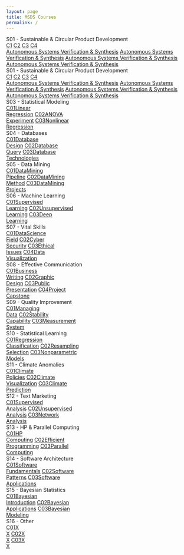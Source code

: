 ```yaml
---
layout: page
title: MSDS Courses
permalink: /
---
```


<div class="block" style="grid-template-columns: 1fr 1fr;">
  <div class="btn text"><div class="btn name">S01 - Sustainable & Circular Product Development</div>
    <div class="row" style="grid-template-columns: 1fr 9fr;">
      <div class="row" style="grid-template-columns: 1fr;">
        <a href="//" class="btn box2">C1</a>
        <a href="//" class="btn box2">C2</a>
        <a href="//" class="btn box2">C3</a>
        <a href="//" class="btn box2">C4</a>
      </div>
      <div class="row" style="grid-template-columns: 1fr;">
        <a href="/01-MSDS/DS01/" class="btn box2">Autonomous Systems Verification & Synthesis</a>
        <a href="/01-MSDS/DS01/" class="btn box2">Autonomous Systems Verification & Synthesis</a>
        <a href="/01-MSDS/DS01/" class="btn box2">Autonomous Systems Verification & Synthesis</a>
        <a href="/01-MSDS/DS01/" class="btn box2">Autonomous Systems Verification & Synthesis</a>
      </div>
    </div>
  </div>
  <div class="btn text"><div class="btn name">S01 - Sustainable & Circular Product Development</div>
    <div class="row" style="grid-template-columns: 1fr 9fr;">
      <div class="row" style="grid-template-columns: 1fr;">
        <a href="//" class="btn box2">C1</a>
        <a href="//" class="btn box2">C2</a>
        <a href="//" class="btn box2">C3</a>
        <a href="//" class="btn box2">C4</a>
      </div>
      <div class="row" style="grid-template-columns: 1fr;">
        <a href="/01-MSDS/DS01/" class="btn box2">Autonomous Systems Verification & Synthesis</a>
        <a href="/01-MSDS/DS01/" class="btn box2">Autonomous Systems Verification & Synthesis</a>
        <a href="/01-MSDS/DS01/" class="btn box2">Autonomous Systems Verification & Synthesis</a>
        <a href="/01-MSDS/DS01/" class="btn box2">Autonomous Systems Verification & Synthesis</a>
      </div>
    </div>
  </div>
</div>

<div class="block" style="grid-template-columns: 1fr 1fr;">
  <div class="btn text"><div class="btn name">S03 - Statistical Modeling</div>
    <div class="row" style="grid-template-columns: 1fr 1fr 1fr;">
      <a href="/01-MSDS/SM1/" class="btn box1"><span class="btn box2">C01</span>Linear<br>Regression</a>
      <a href="/01-MSDS/SM2/" class="btn box1"><span class="btn box2">C02</span>ANOVA<br>Experiment</a>
      <a href="/01-MSDS/SM3/" class="btn box1"><span class="btn box2">C03</span>Nonlinear<br>Regression</a>
    </div>
  </div>
  <div class="btn text"><div class="btn name">S04 - Databases</div>
    <div class="row" style="grid-template-columns: 1fr 1fr 1fr;">
      <a href="/01-MSDS/DB1/" class="btn box1"><span class="btn box2">C01</span>Database<br>Design</a>
      <a href="/01-MSDS/DB2/" class="btn box1"><span class="btn box2">C02</span>Database<br>Query</a>
      <a href="/01-MSDS/DB3/" class="btn box1"><span class="btn box2">C03</span>Database<br>Technologies</a>
    </div>
  </div>
</div>

<div class="block" style="grid-template-columns: 1fr 1fr;">
  <div class="btn text"><div class="btn name">S05 - Data Mining</div>
    <div class="row" style="grid-template-columns: 1fr 1fr 1fr;">
      <a href="/01-MSDS/DM1/" class="btn box1"><span class="btn box2">C01</span>DataMining<br>Pipeline</a>
      <a href="/01-MSDS/DM2/" class="btn box1"><span class="btn box2">C02</span>DataMining<br>Method</a>
      <a href="/01-MSDS/DM3/" class="btn box1"><span class="btn box2">C03</span>DataMining<br>Projects</a>
    </div>
  </div>
  <div class="btn text"><div class="btn name">S06 - Machine Learning</div>
    <div class="row" style="grid-template-columns: 1fr 1fr 1fr;">
      <a href="/01-MSDS/ML1/" class="btn box1"><span class="btn box2">C01</span>Supervised<br>Learning</a>
      <a href="/01-MSDS/ML2/" class="btn box1"><span class="btn box2">C02</span>Unsupervised<br>Learning</a>
      <a href="/01-MSDS/ML3/" class="btn box1"><span class="btn box2">C03</span>Deep<br>Learning</a>
    </div>
  </div>
</div>

<div class="block" style="grid-template-columns: 1fr 1fr;">
  <div class="btn text"><div class="btn name">S07 - Vital Skills</div>
    <div class="row" style="grid-template-columns: 1fr 1fr 1fr 1fr;">
      <a href="/01-MSDS/VS1/" class="btn box1"><span class="btn box2">C01</span>DataScience<br>Field</a>
      <a href="/01-MSDS/VS2/" class="btn box1"><span class="btn box2">C02</span>Cyber<br>Security</a>
      <a href="/01-MSDS/VS3/" class="btn box1"><span class="btn box2">C03</span>Ethical<br>Issues</a>
      <a href="/01-MSDS/VS4/" class="btn box1"><span class="btn box2">C04</span>Data<br>Visualization</a>
    </div>
  </div>
  <div class="btn text"><div class="btn name">S08 - Effective Communication</div>
    <div class="row" style="grid-template-columns: 1fr 1fr 1fr 1fr;">
      <a href="/01-MSDS/EC1/" class="btn box1"><span class="btn box2">C01</span>Business<br>Writing</a>
      <a href="/01-MSDS/EC2/" class="btn box1"><span class="btn box2">C02</span>Graphic<br>Design</a>
      <a href="/01-MSDS/EC3/" class="btn box1"><span class="btn box2">C03</span>Public<br>Presentation</a>
      <a href="/01-MSDS/EC4/" class="btn box1"><span class="btn box2">C04</span>Project<br>Capstone</a>
    </div>
  </div>
</div>

<div class="block" style="grid-template-columns: 1fr 1fr;">
  <div class="btn text"><div class="btn name">S09 - Quality Improvement</div>
    <div class="row" style="grid-template-columns: 1fr 1fr 1fr;">
      <a href="/01-MSDS/QI1/" class="btn box1"><span class="btn box2">C01</span>Managing<br>Data</a>
      <a href="/01-MSDS/QI2/" class="btn box1"><span class="btn box2">C02</span>Stability<br>Capability</a>
      <a href="/01-MSDS/QI3/" class="btn box1"><span class="btn box2">C03</span>Measurement<br>System</a>
    </div>
  </div>
  <div class="btn text"><div class="btn name">S10 - Statistical Learning</div>
    <div class="row" style="grid-template-columns: 1fr 1fr 1fr;">
      <a href="/01-MSDS/SL1/" class="btn box1"><span class="btn box2">C01</span>Regression<br>Classification</a>
      <a href="/01-MSDS/SL2/" class="btn box1"><span class="btn box2">C02</span>Resampling<br>Selection</a>
      <a href="/01-MSDS/SL3/" class="btn box1"><span class="btn box2">C03</span>Nonparametric<br>Models</a>
    </div>
  </div>
</div>

<div class="block" style="grid-template-columns: 1fr 1fr;">
  <div class="btn text"><div class="btn name">S11 - Climate Anomalies</div>
    <div class="row" style="grid-template-columns: 1fr 1fr 1fr;">
      <a href="/01-MSDS/CA1/" class="btn box1"><span class="btn box2">C01</span>Climate<br>Policies</a>
      <a href="/01-MSDS/CA2/" class="btn box1"><span class="btn box2">C02</span>Climate<br>Visualization</a>
      <a href="/01-MSDS/CA3/" class="btn box1"><span class="btn box2">C03</span>Climate<br>Prediction</a>
    </div>
  </div>
  <div class="btn text"><div class="btn name">S12 - Text Marketing</div>
    <div class="row" style="grid-template-columns: 1fr 1fr 1fr;">
      <a href="/01-MSDS/TM1/" class="btn box1"><span class="btn box2">C01</span>Supervised<br>Analysis</a>
      <a href="/01-MSDS/TM2/" class="btn box1"><span class="btn box2">C02</span>Unsupervised<br>Analysis</a>
      <a href="/01-MSDS/TM3/" class="btn box1"><span class="btn box2">C03</span>Network<br>Analysis</a>
    </div>
  </div>
</div>

<div class="block" style="grid-template-columns: 1fr 1fr;">
  <div class="btn text"><div class="btn name">S13 - HP & Parallel Computing</div>
    <div class="row" style="grid-template-columns: 1fr 1fr 1fr;">
      <a href="/01-MSDS/PC1/" class="btn box1"><span class="btn box2">C01</span>HP<br>Computing</a>
      <a href="/01-MSDS/PC2/" class="btn box1"><span class="btn box2">C02</span>Efficient<br>Programming</a>
      <a href="/01-MSDS/PC3/" class="btn box1"><span class="btn box2">C03</span>Parallel<br>Computing</a>
    </div>
  </div>
  <div class="btn text"><div class="btn name">S14 - Software Architecture</div>
    <div class="row" style="grid-template-columns: 1fr 1fr 1fr;">
      <a href="/01-MSDS/SA1/" class="btn box1"><span class="btn box2">C01</span>Software<br>Fundamentals</a>
      <a href="/01-MSDS/SA2/" class="btn box1"><span class="btn box2">C02</span>Software<br>Patterns</a>
      <a href="/01-MSDS/SA3/" class="btn box1"><span class="btn box2">C03</span>Software<br>Applications</a>
    </div>
  </div>
</div>

<div class="block" style="grid-template-columns: 1fr 1fr;">
  <div class="btn text"><div class="btn name">S15 - Bayesian Statistics</div>
    <div class="row" style="grid-template-columns: 1fr 1fr 1fr;">
      <a href="/01-MSDS/BS1/" class="btn box1"><span class="btn box2">C01</span>Bayesian<br>Introduction</a>
      <a href="/01-MSDS/BS2/" class="btn box1"><span class="btn box2">C02</span>Bayesian<br>Applications</a>
      <a href="/01-MSDS/BS3/" class="btn box1"><span class="btn box2">C03</span>Bayesian<br>Modeling</a>
    </div>
  </div>
  <div class="btn text"><div class="btn name">S16 - Other</div>
    <div class="row" style="grid-template-columns: 1fr 1fr 1fr;">
      <a href="/01-MSDS/O1/" class="btn box1"><span class="btn box2">C01</span>X<br>X</a>
      <a href="/01-MSDS/O2/" class="btn box1"><span class="btn box2">C02</span>X<br>X</a>
      <a href="/01-MSDS/O3/" class="btn box1"><span class="btn box2">C03</span>X<br>X</a>
    </div>
  </div>
</div>